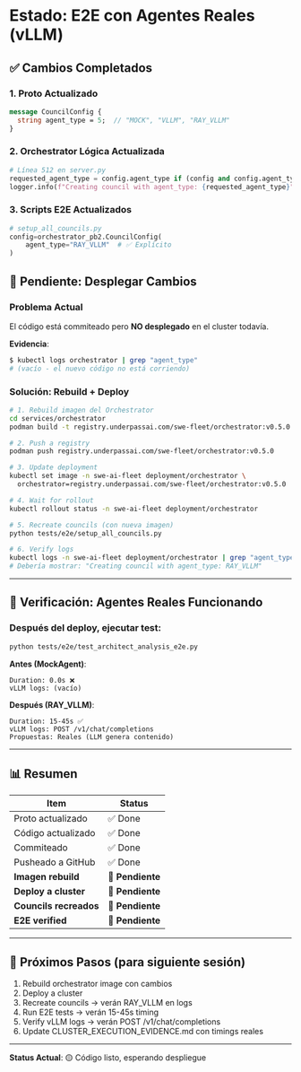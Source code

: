 # Estado: E2E con Agentes Reales (vLLM)

## ✅ Cambios Completados

### 1. Proto Actualizado
```protobuf
message CouncilConfig {
  string agent_type = 5;  // "MOCK", "VLLM", "RAY_VLLM"
}
```

### 2. Orchestrator Lógica Actualizada
```python
# Línea 512 en server.py
requested_agent_type = config.agent_type if (config and config.agent_type) else "RAY_VLLM"
logger.info(f"Creating council with agent_type: {requested_agent_type}")
```

### 3. Scripts E2E Actualizados
```python
# setup_all_councils.py
config=orchestrator_pb2.CouncilConfig(
    agent_type="RAY_VLLM"  # ✅ Explícito
)
```

## 🔴 Pendiente: Desplegar Cambios

### Problema Actual

El código está commiteado pero **NO desplegado** en el cluster todavía.

**Evidencia**:
```bash
$ kubectl logs orchestrator | grep "agent_type"
# (vacío - el nuevo código no está corriendo)
```

### Solución: Rebuild + Deploy

```bash
# 1. Rebuild imagen del Orchestrator
cd services/orchestrator
podman build -t registry.underpassai.com/swe-fleet/orchestrator:v0.5.0 -f ../../deploy/docker/orchestrator/Dockerfile ../..

# 2. Push a registry
podman push registry.underpassai.com/swe-fleet/orchestrator:v0.5.0

# 3. Update deployment
kubectl set image -n swe-ai-fleet deployment/orchestrator \
  orchestrator=registry.underpassai.com/swe-fleet/orchestrator:v0.5.0

# 4. Wait for rollout
kubectl rollout status -n swe-ai-fleet deployment/orchestrator

# 5. Recreate councils (con nueva imagen)
python tests/e2e/setup_all_councils.py

# 6. Verify logs
kubectl logs -n swe-ai-fleet deployment/orchestrator | grep "agent_type: RAY_VLLM"
# Debería mostrar: "Creating council with agent_type: RAY_VLLM"
```

---

## 🧪 Verificación: Agentes Reales Funcionando

### Después del deploy, ejecutar test:

```bash
python tests/e2e/test_architect_analysis_e2e.py
```

**Antes (MockAgent)**:
```
Duration: 0.0s ❌
vLLM logs: (vacío)
```

**Después (RAY_VLLM)**:
```
Duration: 15-45s ✅
vLLM logs: POST /v1/chat/completions
Propuestas: Reales (LLM genera contenido)
```

---

## 📊 Resumen

| Item | Status |
|------|--------|
| Proto actualizado | ✅ Done |
| Código actualizado | ✅ Done |
| Commiteado | ✅ Done |
| Pusheado a GitHub | ✅ Done |
| **Imagen rebuild** | 🔴 **Pendiente** |
| **Deploy a cluster** | 🔴 **Pendiente** |
| **Councils recreados** | 🔴 **Pendiente** |
| **E2E verified** | 🔴 **Pendiente** |

---

## 🚀 Próximos Pasos (para siguiente sesión)

1. Rebuild orchestrator image con cambios
2. Deploy a cluster
3. Recreate councils → verán RAY_VLLM en logs
4. Run E2E tests → verán 15-45s timing
5. Verify vLLM logs → verán POST /v1/chat/completions
6. Update CLUSTER_EXECUTION_EVIDENCE.md con timings reales

---

**Status Actual**: 🟡 Código listo, esperando despliegue

